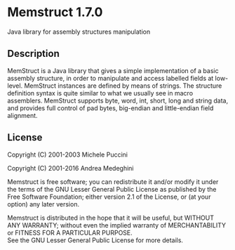 # Memstruct 1.7.0

Java library for assembly structures manipulation

## Description

MemStruct is a Java library that gives a simple implementation of a basic assembly structure, in order to manipulate and access labelled fields at low-level. MemStruct instances are defined by means of strings. The structure definition syntax is quite similar to what we usually see in macro assemblers. MemStruct supports byte, word, int, short, long and string data, and provides full control of pad bytes, big-endian and little-endian field alignment.

## License

Copyright (C) 2001-2003 Michele Puccini

Copyright (C) 2001-2016 Andrea Medeghini

Memstruct is free software; you can redistribute it and/or modify it 
under the terms of the GNU Lesser General Public License as published 
by the Free Software Foundation; either version 2.1 of the License, 
or (at your option) any later version.

Memstruct is distributed in the hope that it will be useful,
but WITHOUT ANY WARRANTY; without even the implied warranty 
of MERCHANTABILITY or FITNESS FOR A PARTICULAR PURPOSE.  
See the GNU Lesser General Public License for more details.
